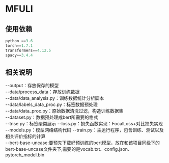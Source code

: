 # MFULI
## 使用依赖
```python
python ==3.6
torch==1.7.1
transformers==4.12.5 
spacy==3.4.4 
```
## 相关说明
--output：存放保存的模型<br>
--data/process_data：存放训练数据<br>
--data/data_analysis.py：训练数据统计分析脚本<br>
--data/labels_data_proc.py：标签数据预处理<br>
--data/data_proc.py：原始数据清洗过滤，构造训练数据集<br>
--dataset.py：数据预处理成bert所需要的格式<br>
--tnse.py：标签聚类展示
--loss.py：损失函数实现：FocalLoss+对比损失实现<br>
--models.py：模型网络结构代码
--train.py：主运行程序，包含训练、测试以及相关评价指标的计算<br>
--bert-base-uncase:要预先下载好预训练的bert模型，放在和该项目同级下的bert-base-uncase文件夹下,需要的是vocab.txt、config.json、pytorch_model.bin
